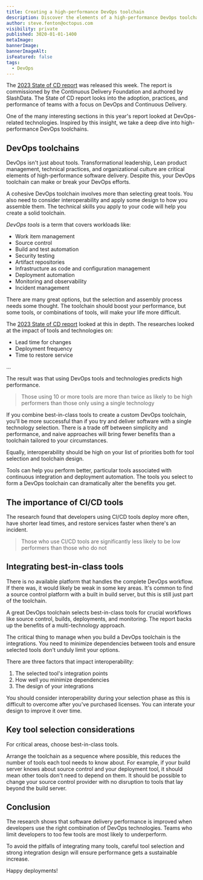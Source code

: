 ```yaml
---
title: Creating a high-performance DevOps toolchain
description: Discover the elements of a high-performance DevOps toolchain and the research that backs it up.
author: steve.fenton@octopus.com
visibility: private
published: 3020-01-01-1400
metaImage: 
bannerImage: 
bannerImageAlt: 
isFeatured: false
tags: 
  - DevOps
---
```


The [2023 State of CD report](https://cd.foundation/reports/) was released this week. The report is commissioned by the Continuous Delivery Foundation and authored by SlashData. The State of CD report looks into the adoption, practices, and performance of teams with a focus on DevOps and Continuous Delivery.

One of the many interesting sections in this year's report looked at DevOps-related technologies. Inspired by this insight, we take a deep dive into high-performance DevOps toolchains.

## DevOps toolchains

DevOps isn't just about tools. Transformational leadership, Lean product management, technical practices, and organizational culture are critical elements of high-performance software delivery. Despite this, your DevOps toolchain can make or break your DevOps efforts.

A cohesive DevOps toolchain involves more than selecting great tools. You also need to consider interoperability and apply some design to how you assemble them. The technical skills you apply to your code will help you create a solid toolchain.

*DevOps tools* is a term that covers workloads like:

- Work item management
- Source control
- Build and test automation
- Security testing 
- Artifact repositories
- Infrastructure as code and configuration management 
- Deployment automation
- Monitoring and observability
- Incident management

There are many great options, but the selection and assembly process needs some thought. The toolchain should boost your performance, but some tools, or combinations of tools, will make your life more difficult.

The [2023 State of CD report](https://cd.foundation/reports/) looked at this in depth. The researches looked at the impact of tools and technologies on:

- Lead time for changes
- Deployment frequency
- Time to restore service

...

The result was that using DevOps tools and technologies predicts high performance.

> Those using 10 or more tools are more than twice as likely to be high performers than those only using a single technology

If you combine best-in-class tools to create a custom DevOps toolchain, you'll be more successful than if you try and deliver software with a single technology selection. There is a trade off between simplicity and performance, and naive approaches will bring fewer benefits than a toolchain tailored to your circumstances.

Equally, interoperability should be high on your list of priorities both for tool selection and toolchain design.

Tools can help you perform better, particular tools associated with continuous integration and deployment automation. The tools you select to form a DevOps toolchain can dramatically alter the benefits you get.

## The importance of CI/CD tools

The research found that developers using CI/CD tools deploy more often, have shorter lead times, and restore services faster when there's an incident.

> Those who use CI/CD tools are significantly less likely to be low performers than those who do not

## Integrating best-in-class tools

There is no available platform that handles the complete DevOps workflow. If there was, it would likely be weak in some key areas. It's common to find a source control platform with a built in build server, but this is still just part of the toolchain.

A great DevOps toolchain selects best-in-class tools for crucial workflows like source control, builds, deployments, and monitoring. The report backs up the benefits of a multi-technology approach.

The critical thing to manage when you build a DevOps toolchain is the integrations. You need to minimize dependencies between tools and ensure selected tools don't unduly limit your options.

There are three factors that impact interoperability:

1. The selected tool's integration points
2. How well you minimize dependencies
3. The design of your integrations

You should consider interoperability during your selection phase as this is difficult to overcome after you've purchased licenses. You can interate your design to improve it over time.

## Key tool selection considerations

For critical areas, choose best-in-class tools.

Arrange the toolchain as a sequence where possible, this reduces the number of tools each tool needs to know about. For example, if your build server knows about source control and your deployment tool, it should mean other tools don't need to depend on them. It should be possible to change your source control provider with no disruption to tools that lay beyond the build server.

## Conclusion

The research shows that software delivery performance is improved when developers use the right combination of DevOps technologies. Teams who limit developers to too few tools are most likely to underperform.

To avoid the pitfalls of integrating many tools, careful tool selection and strong integration design will ensure performance gets a sustainable increase.

Happy deployments!
